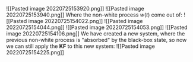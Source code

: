 ![[Pasted image 20220725153920.png]]
![[Pasted image 20220725153940.png]]
Where the non-white process $w(t)$ come out of:
![[Pasted image 20220725154022.png]]
![[Pasted image 20220725154044.png]]
![[Pasted image 20220725154053.png]]
![[Pasted image 20220725154106.png]]
We have created a new system, where the previous non-white process is "absorbed" by the black-box state, so now we can still apply the **KF** to this new system:
![[Pasted image 20220725154225.png]]
